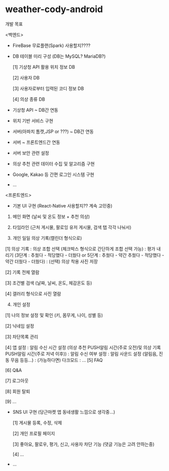 # weather-cody-android

개발 목표

<백엔드>
- FireBase 무료플랜(Spark) 사용할지????

- DB 테이블 미리 구성 (DB는 MySQL? MariaDB?)

  [1] 기상청 API 활용 위치 정보 DB
  
  [2] 사용자 DB
  
  [3] 사용자로부터 입력된 코디 정보 DB
  
  [4] 의상 종류 DB
  
- 기상청 API ~ DB간 연동

- 위치 기반 서비스 구현

- 서버(아파치 톰캣,JSP or ???) ~ DB간 연동

- 서버 ~ 프론트엔드간 연동

- 서버 보안 관련 설정

- 의상 추천 관련 데이터 수집 및 알고리즘 구현

- Google, Kakao 등 간편 로그인 시스템 구현

- ...

<프론트엔드>
- 기본 UI 구현 (React-Native 사용할지?? 계속 고민중)

1. 메인 화면 (날씨 및 온도 정보 + 추천 의상)

2. 타임라인 (근처 게시물, 팔로잉 유저 게시물, 검색 탭 각각 나눠서)

3. 개인 일일 의상 기록(캘린더 형식으로)  
  
  [1] 의상 기록
    : 의상 조합 선택 (체크박스 형식으로 간단하게 조합 선택 가능)
    : 평가 내리기 (3단계 : 추웠다 - 적당했다 - 더웠다 or 5단계 : 추웠다 - 약간 추웠다 - 적당했다 - 약간 더웠다 - 더웠다)
    : (선택) 의상 착용 사진 저장
  
  [2] 기록 전체 열람
  
  [3] 조건별 검색 (날짜, 날씨, 온도, 체감온도 등)
 
  [4] 갤러리 형식으로 사진 열람
  
4. 개인 설정
  
  [1] 나의 정보 설정 및 확인 (키, 몸무게, 나이, 성별 등)

  [2] 닉네임 설정
  
  [3] 차단목록 관리
  
  [4] 앱 설정
    : 알림 수신 시간 설정 (의상 추천 PUSH알림 시간(주로 오전)및 의상 기록 PUSH알림 시간(주로 저녁 이후)) 
    : 알림 수신 여부 설정
    : 알림 사운드 설정 (알림음, 진동 무음 등등...)
    : (가능하다면) 다크모드
    : ...
  [5] FAQ
  
  [6] Q&A
  
  [7] 로그아웃
  
  [8] 회원 탈퇴
  
  [9] ...
  
- SNS UI 구현 (당근마켓 앱 동네생활 느낌으로 생각중...)
  
  [1] 게시물 등록, 수정, 삭제
  
  [2] 개인 프로필 페이지
  
  [3] 좋아요, 팔로우, 평가, 신고, 사용자 차단 기능 (댓글 기능은 고려 안하는중)
  
  [4] ...
  
- ...
